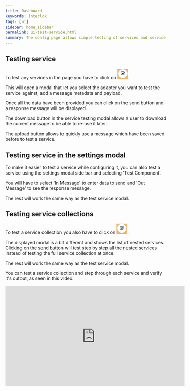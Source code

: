 ```yaml
---
title: Dashboard
keywords: interlok
tags: [ui]
sidebar: home_sidebar
permalink: ui-test-service.html
summary: The config page allows simple testing of services and service collections against a registered adapter.
---
```


## Testing service ##

To test any services in the page you have to click on ![The test service button](./images/ui-user-guide/config-test-service-button.png).

This will open a modal that let you select the adapter you want to test the service against, add a message metadata and payload.

Once all the data have been provided you can click on the send button and a response message will be displayed.

The download button in the service testing modal allows a user to download the current message to be able to re-use it later.

The upload button allows to quickly use a message which have been saved before to test a service.

## Testing service in the settings modal ##

To make it easier to test a service while configuring it, you can also test a service using the settings modal side bar and selecting 'Test Component'.

You will have to select 'In Message' to enter data to send and 'Out Message' to see the response message.

The rest will work the same way as the test service modal.

## Testing service collections ##

To test a service collection you also have to click on ![The test service button](./images/ui-user-guide/config-test-service-button.png).

The displayed modal is a bit different and shows the list of nested services.
Clicking on the send button will test step by step all the nested services instead of testing the full service collection at once.

The rest will work the same way as the test service modal.

You can test a service collection and step through each service and verify it's output, as seen in this video:

<iframe width="560" height="315" src="https://www.youtube.com/embed/7LNN38jnvcg" frameborder="0" allowfullscreen></iframe>
